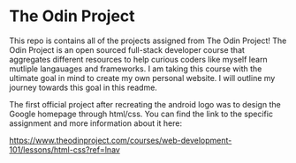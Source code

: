 # The Odin Project
This repo is contains all of the projects assigned from The Odin Project! The Odin Project is an open sourced full-stack developer course that aggregates different resources to help curious coders like myself learn mutliple langauages and frameworks. I am taking this course with the ultimate goal in mind to create my own personal website. I will outline my journey towards this goal in this readme.

The first official project after recreating the android logo was to design the Google homepage through html/css. You can find the link to the specific assignment and more information about it here:

https://www.theodinproject.com/courses/web-development-101/lessons/html-css?ref=lnav
